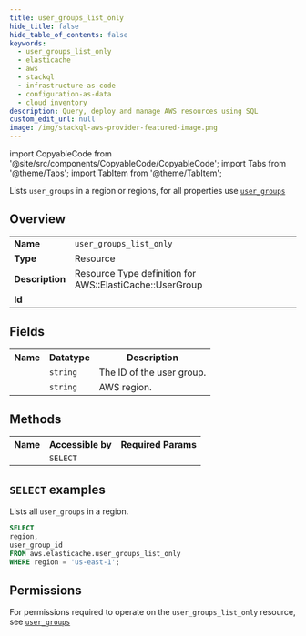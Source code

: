 ```yaml
---
title: user_groups_list_only
hide_title: false
hide_table_of_contents: false
keywords:
  - user_groups_list_only
  - elasticache
  - aws
  - stackql
  - infrastructure-as-code
  - configuration-as-data
  - cloud inventory
description: Query, deploy and manage AWS resources using SQL
custom_edit_url: null
image: /img/stackql-aws-provider-featured-image.png
---
```


import CopyableCode from '@site/src/components/CopyableCode/CopyableCode';
import Tabs from '@theme/Tabs';
import TabItem from '@theme/TabItem';

Lists <code>user_groups</code> in a region or regions, for all properties use <a href="/services/serviceName/user_groups/"><code>user_groups</code></a>

## Overview
<table>
<tbody>
<tr><td><b>Name</b></td><td><code>user_groups_list_only</code></td></tr>
<tr><td><b>Type</b></td><td>Resource</td></tr>
<tr><td><b>Description</b></td><td>Resource Type definition for AWS::ElastiCache::UserGroup</td></tr>
<tr><td><b>Id</b></td><td><CopyableCode code="aws.elasticache.user_groups_list_only" /></td></tr>
</tbody>
</table>

## Fields
<table>
<tbody>
<tr><th>Name</th><th>Datatype</th><th>Description</th></tr><tr><td><CopyableCode code="user_group_id" /></td><td><code>string</code></td><td>The ID of the user group.</td></tr>
<tr><td><CopyableCode code="region" /></td><td><code>string</code></td><td>AWS region.</td></tr>
</tbody>
</table>

## Methods

<table>
<tbody>
  <tr>
    <th>Name</th>
    <th>Accessible by</th>
    <th>Required Params</th>
  </tr>
  <tr>
    <td><CopyableCode code="list_resources" /></td>
    <td><code>SELECT</code></td>
    <td><CopyableCode code="region" /></td>
  </tr>
</tbody>
</table>

## `SELECT` examples
Lists all <code>user_groups</code> in a region.
```sql
SELECT
region,
user_group_id
FROM aws.elasticache.user_groups_list_only
WHERE region = 'us-east-1';
```


## Permissions

For permissions required to operate on the <code>user_groups_list_only</code> resource, see <a href="/services/elasticache/user_groups/#permissions"><code>user_groups</code></a>

